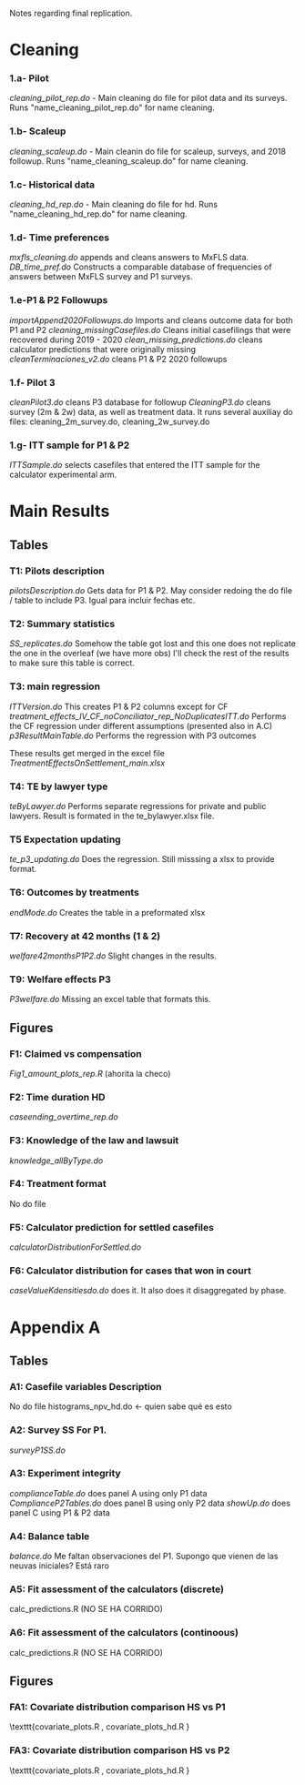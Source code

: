 Notes regarding final replication.

# Cleaning

### 1.a- Pilot
_cleaning_pilot_rep.do_ - Main cleaning do file for pilot data and its surveys. Runs "name_cleaning_pilot_rep.do" for name cleaning.

### 1.b- Scaleup

_cleaning_scaleup.do_ - Main cleanin do file for scaleup, surveys, and 2018 followup. Runs "name_cleaning_scaleup.do" for name cleaning.
### 1.c- Historical data
_cleaning_hd_rep.do_ - Main cleaning do file for hd. Runs "name_cleaning_hd_rep.do" for name cleaning.

### 1.d- Time preferences
_mxfls_cleaning.do_ appends and cleans answers to MxFLS data.
_DB_time_pref.do_ Constructs a comparable database of frequencies of answers between MxFLS survey and P1 surveys.

### 1.e-P1 & P2 Followups
_importAppend2020Followups.do_ Imports and cleans outcome data for both P1 and P2
_cleaning_missingCasefiles.do_ Cleans initial casefilings that were recovered during 2019 - 2020
_clean_missing_predictions.do_ cleans calculator predictions that were originally missing
_cleanTerminaciones_v2.do_ cleans P1 & P2 2020 followups
### 1.f- Pilot 3
_cleanPilot3.do_ cleans P3 database for followup
_CleaningP3.do_ cleans survey (2m & 2w) data, as well as treatment data. It runs several auxiliay do files:  cleaning_2m_survey.do, cleaning_2w_survey.do

### 1.g- ITT sample for P1 & P2
_ITTSample.do_ selects casefiles that entered the ITT sample for the calculator experimental arm.

# Main Results

## Tables
### T1: Pilots description
_pilotsDescription.do_ Gets data for P1 & P2. May consider redoing the do file / table to include P3. Igual para incluir fechas etc.

### T2: Summary statistics
_SS_replicates.do_ Somehow the table got lost and this one does not replicate the one in the overleaf (we have more obs) I'll check the rest of the results to make sure this table is correct.

### T3: main regression
_ITTVersion.do_ This creates P1 & P2 columns except for CF
_treatment_effects_IV_CF_noConciliator_rep_NoDuplicatesITT.do_ Performs the CF regression under different assumptions (presented also in A.C)
_p3ResultMainTable.do_ Performs the regression with P3 outcomes

These results get merged in the excel file _TreatmentEffectsOnSettlement_main.xlsx_

### T4: TE by lawyer type
_teByLawyer.do_ Performs separate regressions for private and public lawyers. Result is formated in the te_bylawyer.xlsx file.

### T5 Expectation updating

_te_p3_updating.do_ Does the regression. Still misssing a xlsx to provide format.

### T6: Outcomes by treatments
_endMode.do_ Creates the table in a preformated xlsx

### T7: Recovery at 42 months (1 & 2)
_welfare42monthsP1P2.do_ Slight changes in the results.

### T9: Welfare effects P3
_P3welfare.do_ Missing an excel table that formats this.

## Figures

### F1: Claimed vs compensation
_Fig1_amount_plots_rep.R_ (ahorita la checo)

### F2: Time duration HD
_caseending_overtime_rep.do_

### F3: Knowledge of the law and lawsuit
_knowledge_allByType.do_

### F4: Treatment format
No do file

### F5: Calculator prediction for settled casefiles
_calculatorDistributionForSettled.do_

### F6: Calculator distribution for cases that won in court
_caseValueKdensitiesdo.do_ does it. It also does it disaggregated by phase.

# Appendix A
## Tables
### A1: Casefile variables Description
No do file
histograms_npv_hd.do <- quien sabe qué es esto

### A2: Survey SS For P1.
_surveyP1SS.do_

### A3: Experiment integrity
_complianceTable.do_ does panel A using only P1 data
_ComplianceP2Tables.do_ does panel B using only P2 data
_showUp.do_ does panel C using P1 & P2 data

### A4: Balance table
_balance.do_ Me faltan observaciones del P1. Supongo que vienen de las neuvas iniciales? Está raro

### A5: Fit assessment of the calculators (discrete)
calc_predictions.R (NO SE HA CORRIDO)

### A6: Fit assessment of the calculators (continoous)
calc_predictions.R (NO SE HA CORRIDO)

## Figures
### FA1: Covariate distribution comparison HS vs P1
\texttt{covariate\_plots.R , covariate\_plots\_hd.R }
### FA3: Covariate distribution comparison HS vs P2
\texttt{covariate\_plots.R , covariate\_plots\_hd.R }
